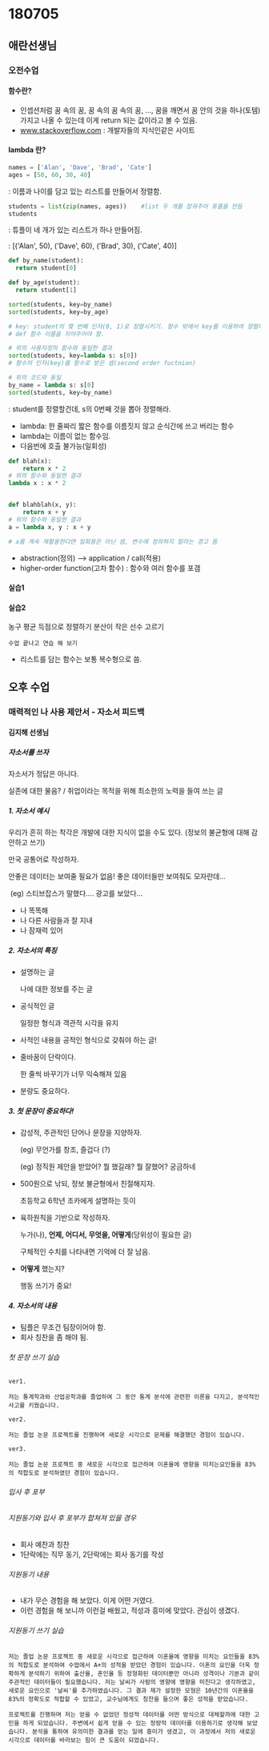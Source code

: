 # 180705

## 애란선생님

### 오전수업

#### 함수란?

- 인셉션처럼 꿈 속의 꿈, 꿈 속의 꿈 속의 꿈, ..., 꿈을 깨면서 꿈 안의 것을 하나(토템) 가지고 나올 수 있는데 이게 return 되는 값이라고 볼 수 있음.
- www.stackoverflow.com : 개발자들의 지식인같은 사이트

#### lambda 란?

```python
names = ['Alan', 'Dave', 'Brad', 'Cate']
ages = [50, 60, 30, 40]
```

: 이름과 나이를 담고 있는 리스트를 만들어서 정렬함.

```python
students = list(zip(names, ages))    #list 두 개를 잠궈주어 튜플을 만듬
students
```

: 튜플이 네 개가 있는 리스트가 하나 만들어짐.

: [('Alan', 50), ('Dave', 60), ('Brad', 30), ('Cate', 40)] 

```python
def by_name(student):
  return student[0]

def by_age(student):
  return student[1]

sorted(students, key=by_name)
sorted(students, key=by_age)

# key: student의 몇 번째 인자(0, 1)로 정렬시키기. 함수 밖에서 key를 이용하여 정렬해 줌.
# def 함수 이름을 지어주어야 함.
```

```python
# 위의 사용자정의 함수와 동일한 결과
sorted(students, key=lambda s: s[0])
# 함수의 인자(key)를 함수로 받은 셈(second order fuctnion)

# 위의 코드와 동일
by_name = lambda s: s[0]
sorted(students, key=by_name)
```

: student를 정렬할건데, s의 0번째 것을 뽑아 정렬해라.

- lambda: 한 줄짜리 짧은 함수를 이름짓지 않고 순식간에 쓰고 버리는 함수
- lambda는 이름이 없는 함수임.
- 다음번에 호출 불가능(일회성)

```python
def blah(x):
    return x * 2
# 위의 함수와 동일한 결과
lambda x : x * 2


def blahblah(x, y):
    return x + y
# 위의 함수와 동일한 결과
a = lambda x, y : x + y

# a를 계속 재활용한다면 일회용은 아닌 셈, 변수에 정의하지 말라는 경고 뜸
```

- abstraction(정의) --> application / call(적용)
- higher-order function(고차 함수) : 함수와 여러 함수를 포갬



#### 실습1
#### 실습2
농구 평균 득점으로 정렬하기
분산이 작은 선수 고르기

```
수업 끝나고 연습 해 보기
```

- 리스트를 담는 함수는 보통 복수형으로  씀.







## 오후 수업

### 매력적인 나 사용 제안서 - 자소서 피드백

#### 김지해 선생님

##### 자소서를 쓰자

자소서가 정답은 아니다.

실존에 대한 물음? / 취업이라는 목적을 위해 최소한의 노력을 들여 쓰는 글

##### 1. 자소서 예시

우리가 흔히 하는 착각은  개발에 대한 지식이 없을 수도 있다. (정보의 불균형에 대해 감안하고 쓰기)

만국 공통어로 작성하자.

안좋은 데이터는 보여줄 필요가 없음! 좋은 데이터들만 보여줘도 모자란데...

​	(eg) 스티브잡스가  말했다.... 광고를 보았다... 

- 나 똑똑해
- 나 다른 사람들과 잘 지내
- 나 잠재력 있어

##### 2. 자소서의 특징

- 설명하는 글

  나에 대한 정보를 주는 글

- 공식적인 글

  일정한 형식과 객관적 시각을 유지

- 사적인 내용을 공적인 형식으로 갖춰야 하는 글!

- 줄바꿈이 단락이다.

  한 줄씩 바꾸기가 너무 익숙해져 있음

- 분량도 중요하다.

##### 3. 첫 문장이 중요하다!

- 감성적, 주관적인 단어나 문장을 지양하자.

  (eg) 무언가를 창조, 즐겁다 (?)

  (eg) 정직원 제안을 받았어? 뭘 했길래? 뭘 잘했어? 궁금하네

- 500원으로 낚되, 정보 불균형에서 친절해지자.

  초등학교 6학년 조카에게 설명하는 듯이

- 육하원칙을 기반으로 작성하자.

  누가(나), **언제, 어디서, 무엇을, 어떻게**(당위성이 필요한 글)

  구체적인 수치를 나타내면 기억에 더 잘 남음.

- **어떻게** 했는지?

  행동 쓰기가 중요!

##### 4. 자소서의 내용

- 팀플은 무조건 팀장이어야 함.
- 회사 칭찬을 좀 해야 됨.

###### 첫 문장 쓰기 실습

```
ver1.

저는 통계학과와 산업공학과를 졸업하여 그 동안 통계 분석에 관련한 이론을 다지고, 분석적인 사고를 키웠습니다.

ver2.

저는 졸업 논문 프로젝트를 진행하며 새로운 시각으로 문제를 해결했던 경험이 있습니다.

ver3.

저는 졸업 논문 프로젝트 중 새로운 시각으로 접근하여 이혼율에 영향을 미치는요인들을 83%의 적합도로 분석하였던 경험이 있습니다.
```

###### 입사 후 포부

###### 지원동기와 입사 후 포부가 합쳐져 있을 경우

- 회사 예찬과 칭찬
- 1단락에는 직무 동기, 2단락에는 회사 동기를 작성

###### 지원동기 내용

- 내가 무슨 경험을 해 보았다. 이게 어떤 거였다.
- 이런 경험을 해 보니까 이런걸 배웠고, 적성과 흥미에 맞았다. 관심이 생겼다.

###### 지원동기 쓰기 실습

```
저는 졸업 논문 프로젝트 중 새로운 시각으로 접근하여 이혼율에 영향을 미치는 요인들을 83%의 적합도로 분석하여 수업에서 A+의 성적을 받았던 경험이 있습니다. 이혼의 요인을 더욱 정확하게 분석하기 위하여 출산율, 혼인율 등 정형화된 데이터뿐만 아니라 성격이나 기분과 같이 주관적인 데이터들이 필요했습니다. 저는 날씨가 사람의 영향에 영향을 미친다고 생각하였고, 새로운 요인으로 '날씨'를 추가하였습니다. 그 결과 제가 설정한 모형은 10년간의 이혼율을 83%의 정확도로 적합할 수 있었고, 교수님에게도 칭찬을 들으며 좋은 성적을 받았습니다.

프로젝트를 진행하며 저는 얻을 수 없었던 정성적 데이터를 어떤 방식으로 대체할까에 대한 고민을 하게 되었습니다. 주변에서 쉽게 얻을 수 있는 정량적 데이터를 이용하기로 생각해 보았습니다. 분석을 통하여 유의미한 결과를 얻는 일에 흥미가 생겼고, 이 과정에서 저의 새로운 시각으로 데이터를 바라보는 힘이 큰 도움이 되었습니다.
```



